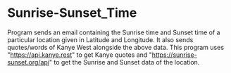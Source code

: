 # Sunrise-Sunset_Time
Program sends an email containing the Sunrise time and Sunset time of a particular location given in Latitude and Longitude.
It also sends quotes/words of Kanye West alongside the above data.
This program uses "https://api.kanye.rest" to get Kanye quotes and "https://sunrise-sunset.org/api" to get the Sunrise and Sunset data of the location.
